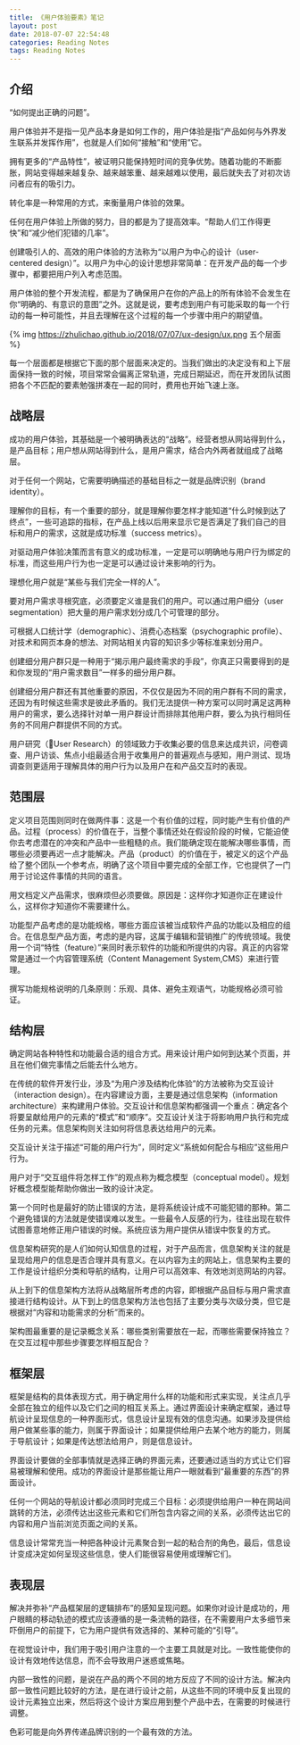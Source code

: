 ```yaml
---
title: 《用户体验要素》笔记
layout: post
date: 2018-07-07 22:54:48
categories: Reading Notes
tags: Reading Notes
---
```


## 介绍

“如何提出正确的问题”。

用户体验并不是指一见产品本身是如何工作的，用户体验是指“产品如何与外界发生联系并发挥作用”，也就是人们如何“接触”和“使用”它。

拥有更多的“产品特性”，被证明只能保持短时间的竞争优势。随着功能的不断膨胀，网站变得越来越复杂、越来越笨重、越来越难以使用，最后就失去了对初次访问者应有的吸引力。

转化率是一种常用的方式，来衡量用户体验的效果。

任何在用户体验上所做的努力，目的都是为了提高效率。“帮助人们工作得更快”和“减少他们犯错的几率”。

创建吸引人的、高效的用户体验的方法称为“以用户为中心的设计（user-centered design）”。以用户为中心的设计思想非常简单：在开发产品的每一个步骤中，都要把用户列入考虑范围。

用户体验的整个开发流程，都是为了确保用户在你的产品上的所有体验不会发生在你“明确的、有意识的意图”之外。这就是说，要考虑到用户有可能采取的每一个行动的每一种可能性，并且去理解在这个过程的每一个步骤中用户的期望值。

{% img https://zhulichao.github.io/2018/07/07/ux-design/ux.png 五个层面 %}


每一个层面都是根据它下面的那个层面来决定的。当我们做出的决定没有和上下层面保持一致的时候，项目常常会偏离正常轨道，完成日期延迟，而在开发团队试图把各个不匹配的要素勉强拼凑在一起的同时，费用也开始飞速上涨。

## 战略层

成功的用户体验，其基础是一个被明确表达的“战略”。经营者想从网站得到什么，是产品目标；用户想从网站得到什么，是用户需求，结合内外两者就组成了战略层。

对于任何一个网站，它需要明确描述的基础目标之一就是品牌识别（brand identity）。

理解你的目标，有一个重要的部分，就是理解你要怎样才能知道“什么时候到达了终点”，一些可追踪的指标，在产品上线以后用来显示它是否满足了我们自己的目标和用户的需求，这就是成功标准（success metrics）。

对驱动用户体验决策而言有意义的成功标准，一定是可以明确地与用户行为绑定的标准，而这些用户行为也一定是可以通过设计来影响的行为。

理想化用户就是“某些与我们完全一样的人”。

要对用户需求寻根究底，必须要定义谁是我们的用户。可以通过用户细分（user segmentation）把大量的用户需求划分成几个可管理的部分。

可根据人口统计学（demographic）、消费心态档案（psychographic profile）、对技术和网页本身的想法、对网站相关内容的知识多少等标准来划分用户。

创建细分用户群只是一种用于“揭示用户最终需求的手段”，你真正只需要得到的是和你发现的“用户需求数目”一样多的细分用户群。

创建细分用户群还有其他重要的原因，不仅仅是因为不同的用户群有不同的需求，还因为有时候这些需求是彼此矛盾的。我们无法提供一种方案可以同时满足这两种用户的需求，要么选择针对单一用户群设计而排除其他用户群，要么为执行相同任务的不同用户群提供不同的方式。

用户研究（User Research）的领域致力于收集必要的信息来达成共识，问卷调查、用户访谈、焦点小组最适合用于收集用户的普遍观点与感知，用户测试、现场调查则更适用于理解具体的用户行为以及用户在和产品交互时的表现。

## 范围层

定义项目范围则同时在做两件事：这是一个有价值的过程，同时能产生有价值的产品。过程（process）的价值在于，当整个事情还处在假设阶段的时候，它能迫使你去考虑潜在的冲突和产品中一些粗糙的点。我们能确定现在能解决哪些事情，而哪些必须要再迟一点才能解决。产品（product）的价值在于，被定义的这个产品给了整个团队一个参考点，明确了这个项目中要完成的全部工作，它也提供了一门用于讨论这件事情的共同的语言。

用文档定义产品需求，很麻烦但必须要做。原因是：这样你才知道你正在建设什么，这样你才知道你不需要建什么。

功能型产品考虑的是功能规格，哪些方面应该被当成软件产品的功能以及相应的组合。在信息型产品方面，考虑的是内容，这属于编辑和营销推广的传统领域。我使用一个词“特性（feature）”来同时表示软件的功能和所提供的内容。真正的内容常常是通过一个内容管理系统（Content Management System,CMS）来进行管理。

撰写功能规格说明的几条原则：乐观、具体、避免主观语气，功能规格必须可验证。

## 结构层

确定网站各种特性和功能最合适的组合方式。用来设计用户如何到达某个页面，并且在他们做完事情之后能去什么地方。

在传统的软件开发行业，涉及“为用户涉及结构化体验”的方法被称为交互设计（interaction design）。在内容建设方面，主要是通过信息架构（information architecture）来构建用户体验。交互设计和信息架构都强调一个重点：确定各个将要呈献给用户的元素的“模式”和“顺序”。交互设计关注于将影响用户执行和完成任务的元素。信息架构则关注如何将信息表达给用户的元素。

交互设计关注于描述“可能的用户行为”，同时定义“系统如何配合与相应”这些用户行为。

用户对于“交互组件将怎样工作”的观点称为概念模型（conceptual model）。规划好概念模型能帮助你做出一致的设计决定。

第一个同时也是最好的防止错误的方法，是将系统设计成不可能犯错的那种。第二个避免错误的方法就是使错误难以发生。一些最令人反感的行为，往往出现在软件试图善意地修正用户错误的时候。系统应该为用户提供从错误中恢复的方式。

信息架构研究的是人们如何认知信息的过程，对于产品而言，信息架构关注的就是呈现给用户的信息是否合理并具有意义。在以内容为主的网站上，信息架构主要的工作是设计组织分类和导航的结构，让用户可以高效率、有效地浏览网站的内容。

从上到下的信息架构方法将从战略层所考虑的内容，即根据产品目标与用户需求直接进行结构设计。从下到上的信息架构方法也包括了主要分类与次级分类，但它是根据对“内容和功能需求的分析”而来的。

架构图最重要的是记录概念关系：哪些类别需要放在一起，而哪些需要保持独立？在交互过程中那些步骤要怎样相互配合？

## 框架层

框架是结构的具体表现方式，用于确定用什么样的功能和形式来实现，关注点几乎全部在独立的组件以及它们之间的相互关系上。通过界面设计来确定框架，通过导航设计呈现信息的一种界面形式，信息设计呈现有效的信息沟通。如果涉及提供给用户做某些事的能力，则属于界面设计；如果提供给用户去某个地方的能力，则属于导航设计；如果是传达想法给用户，则是信息设计。

界面设计要做的全部事情就是选择正确的界面元素，还要通过适当的方式让它们容易被理解和使用。成功的界面设计是那些能让用户一眼就看到“最重要的东西”的界面设计。

任何一个网站的导航设计都必须同时完成三个目标：必须提供给用户一种在网站间跳转的方法，必须传达出这些元素和它们所包含内容之间的关系，必须传达出它的内容和用户当前浏览页面之间的关系。

信息设计常常充当一种把各种设计元素聚合到一起的粘合剂的角色，最后，信息设计变成决定如何呈现这些信息，使人们能很容易使用或理解它们。

## 表现层

解决并弥补“产品框架层的逻辑排布”的感知呈现问题。如果你对设计是成功的，用户眼睛的移动轨迹的模式应该遵循的是一条流畅的路径，在不需要用户太多细节来吓倒用户的前提下，它为用户提供有效选择的、某种可能的“引导”。

在视觉设计中，我们用于吸引用户注意的一个主要工具就是对比。一致性能使你的设计有效地传达信息，而不会导致用户迷惑或焦略。

内部一致性的问题，是说在产品的两个不同的地方反应了不同的设计方法。解决内部一致性问题比较好的方法，是在进行设计之前，从这些不同的环境中反复出现的设计元素独立出来，然后将这个设计方案应用到整个产品中去，在需要的时候进行调整。

色彩可能是向外界传递品牌识别的一个最有效的方法。
